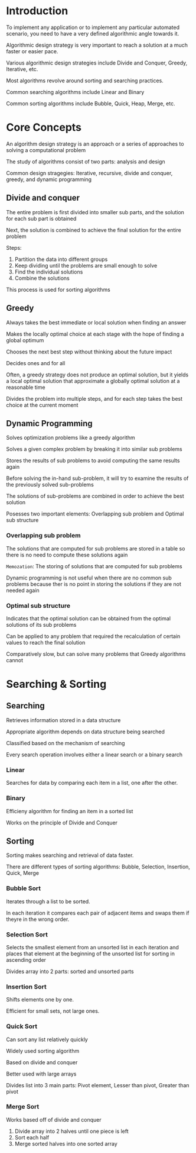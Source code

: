 # Introduction

To implement any application or to implement any particular automated scenario, you need to have a very defined algorithmic angle towards it.

Algorithmic design strategy is very important to reach a solution at a much faster or easier pace.

Various algorithmic design strategies include Divide and Conquer, Greedy, Iterative, etc.

Most algorithms revolve around sorting and searching practices.

Common searching algorithms include Linear and Binary

Common sorting algorithms include Bubble, Quick, Heap, Merge, etc.

# Core Concepts

An algorithm design strategy is an approach or a series of approaches to solving a computational problem

The study of algorithms consist of two parts: analysis and design

Common design stragegies: Iterative, recursive, divide and conquer, greedy, and dynamic programming

## Divide and conquer

The entire problem is first divided into smaller sub parts, and the solution for each sub part is obtained

Next, the solution is combined to achieve the final solution for the entire problem

Steps:

1. Partition the data into different groups
2. Keep dividing until the problems are small enough to solve
3. Find the individual solutions
4. Combine the solutions

This process is used for sorting algorithms

## Greedy

Always takes the best immediate or local solution when finding an answer

Makes the locally optimal choice at each stage with the hope of finding a global optimum

Chooses the next best step without thinking about the future impact

Decides ones and for all

Often, a greedy strategy does not produce an optimal solution, but it yields a local optimal solution that approximate a globally optimal solution at a reasonable time

Divides the problem into multiple steps, and for each step takes the best choice at the current moment

## Dynamic Programming

Solves optimization problems like a greedy algorithm

Solves a given complex problem by breaking it into similar sub problems

Stores the results of sub problems to avoid computing the same results again

Before solving the in-hand sub-problem, it will try to examine the results of the previously solved sub-problems

The solutions of sub-problems are combined in order to achieve the best solution

Posesses two important elements: Overlapping sub problem and Optimal sub structure

### Overlapping sub problem

The solutions that are computed for sub problems are stored in a table so there is no need to compute these solutions again

```Memozation```: The storing of solutions that are computed for sub problems

Dynamic programming is not useful when there are no common sub problems because ther is no point in storing the solutions if they are not needed again

### Optimal sub structure

Indicates that the optimal solution can be obtained from the optimal solutions of its sub problems

Can be applied to any problem that required the recalculation of certain values to reach the final solution

Comparatively slow, but can solve many problems that Greedy algorithms cannot

# Searching & Sorting

## Searching

Retrieves information stored in a data structure

Appropriate algorithm depends on data structure being searched

Classified based on the mechanism of searching

Every search operation involves either a linear search or a binary search

### Linear

Searches for data by comparing each item in a list, one after the other.

### Binary

Efficieny algorithm for finding an item in a sorted list

Works on the principle of Divide and Conquer

## Sorting

Sorting makes searching and retrieval of data faster.

There are different types of sorting algorithms: Bubble, Selection, Insertion, Quick, Merge

### Bubble Sort

Iterates through a list to be sorted.

In each iteration it compares each pair of adjacent items and swaps them if theyre in the wrong order.

### Selection Sort

Selects the smallest element from an unsorted list in each iteration and places that element at the beginning of the unsorted list for sorting in ascending order

Divides array into 2 parts: sorted and unsorted parts

### Insertion Sort

Shifts elements one by one.

Efficient for small sets, not large ones.

### Quick Sort

Can sort any list relatively quickly

Widely used sorting algorithm

Based on divide and conquer

Better used with large arrays

Divides list into 3 main parts: Pivot element, Lesser than pivot, Greater than pivot

### Merge Sort

Works based off of divide and conquer

1. Divide array into 2 halves until one piece is left
2. Sort each half
3. Merge sorted halves into one sorted array

